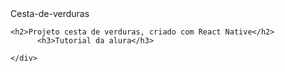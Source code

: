 <html>
  <head>Cesta-de-verduras</head>
  
  <body>
      
  
           
    <h2>Projeto cesta de verduras, criado com React Native</h2>
          <h3>Tutorial da alura</h3>
       
    </div>
    
    
  </body>


</html>
